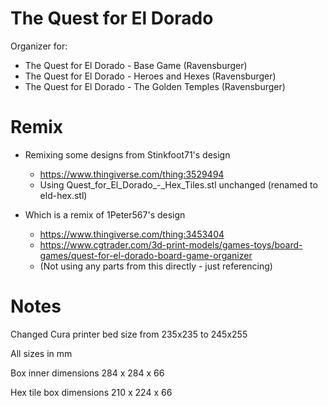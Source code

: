 # The Quest for El Dorado

Organizer for:

- The Quest for El Dorado - Base Game (Ravensburger)
- The Quest for El Dorado - Heroes and Hexes (Ravensburger)
- The Quest for El Dorado - The Golden Temples (Ravensburger)

# Remix

- Remixing some designs from Stinkfoot71's design
    - https://www.thingiverse.com/thing:3529494
    - Using Quest_for_El_Dorado_-_Hex_Tiles.stl unchanged (renamed to eld-hex.stl)

- Which is a remix of 1Peter567's design
    - https://www.thingiverse.com/thing:3453404
    - https://www.cgtrader.com/3d-print-models/games-toys/board-games/quest-for-el-dorado-board-game-organizer
    - (Not using any parts from this directly - just referencing)

# Notes

Changed Cura printer bed size from 235x235 to 245x255

All sizes in mm

Box inner dimensions
284 x 284 x 66

Hex tile box dimensions
210 x 224 x 66